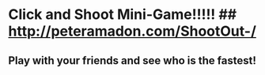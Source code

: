 # Click and Shoot Mini-Game!!!!! ## http://peteramadon.com/ShootOut-/
## Play with your friends and see who is the fastest!
